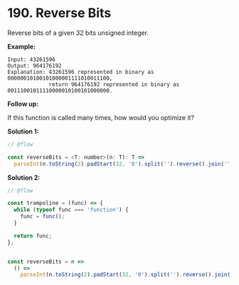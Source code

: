 # 190. Reverse Bits

Reverse bits of a given 32 bits unsigned integer.

**Example:**

```
Input: 43261596
Output: 964176192
Explanation: 43261596 represented in binary as 00000010100101000001111010011100,
             return 964176192 represented in binary as 00111001011110000010100101000000.
```

**Follow up:**

If this function is called many times, how would you optimize it?

**Solution 1:**

```js
// @flow

const reverseBits = <T: number>(n: T): T =>
  parseInt(n.toString(2).padStart(32, '0').split('').reverse().join(''), 2);
```

**Solution 2:**

```js
// @flow

const trampoline = (func) => {
  while (typeof func === 'function') {
    func = func();
  }

  return func;
};


const reverseBits = n =>
  () =>
    parseInt(n.toString(2).padStart(32, '0').split('').reverse().join(''), 2);
```
